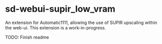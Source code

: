 # sd-webui-supir_low_vram

An extension for Automatic1111, allowing the use of SUPIR upscaling within the web-ui. This extension is a work-in-progress.

TODO: Finish readme
